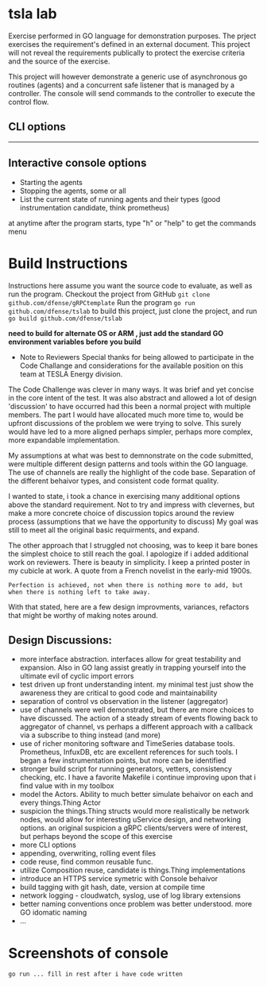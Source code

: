 # tsla lab
Exercise performed in GO language for demonstration purposes. The prject exercises the requirement's defined in an external document. This project will not reveal the requirements publically to protect the exercise criteria and the source of the exercise.

This project will however demonstrate a generic use of asynchronous go routines (agents) and a concurrent safe listener that is managed by a controller. The console will send commands to the controller to execute the control flow. 

## CLI options
------
<fill in here>

## Interactive console options
* Starting the agents 
* Stopping the agents, some or all
* List the current state of running agents and their types (good instrumentation candidate, think prometheus)

at anytime after the program starts, type "h" or "help" to get the commands menu

# Build Instructions
Instructions here assume you want the source code to evaluate, as well as run the program. 
Checkout the project from GitHub
```git clone github.com/dfense/gRPCtemplate```
Run the program
 ```go run github.com/dfense/tslab```
to build this project, just clone the project, and run  
```go build github.com/dfense/tslab```  

**need to build for alternate OS or ARM , just add the standard GO environment variables before you build**

* Note to Reviewers
Special thanks for being allowed to participate in the Code Challange and considerations for the available position on this team at TESLA Energy division. 

The Code Challenge was clever in many ways. It was brief and yet concise in the core intent of the test. It was also abstract and allowed a lot of design 'discussion' to have occurred had this been a normal project with multiple members. The part I would have allocated much more time to, would be upfront discussions of the problem we were trying to solve. This surely would have led to a more aligned perhaps simpler, perhaps more complex, more expandable implementation. 

My assumptions at what was best to demnonstrate on the code submitted, were multiple different design patterns and tools within the GO language. The use of channels are really the highlight of the code base. Separation of the different behaivor types, and consistent code format quality. 

I wanted to state, i took a chance in exercising many additional options above the standard requirement. Not to try and impress with clevernes, but make a more concrete choice of discussion topics around the review process (assumptions that we have the opportunity to discuss) My goal was still to meet all the original basic requirments, and expand.

The other approach that I struggled not choosing, was to keep it bare bones the simplest choice to still reach the goal. I apologize if i added additional work on reviewers. There is beauty in simplicity. I keep a printed poster in my cubicle at work. A quote from a French novelist in the early-mid 1900s. 

`Perfection is achieved, not when there is nothing more to add, but when there is nothing left to take away.`

With that stated, here are a few design improvments, variances, refactors that might be worthy of making notes around. 

## Design Discussions: 
* more interface abstraction. interfaces allow for great testability and expansion. Also in GO lang assist greatly in trapping yourself into the ultimate evil of cyclic import errors 
* test driven up front understanding intent. my minimal test just show the awareness they are critical to good code and maintainability
* separation of control vs observation in the listener (aggregator)
* use of channels were well demonstrated, but there are more choices to have discussed. The action of a steady stream of events flowing back to aggregator of channel, vs perhaps a different approach with a callback via a subscribe to thing instead (and more)
* use of richer monitoring software and TimeSeries database tools. Prometheus, InfuxDB, etc are excellent references for such tools. I began a few instrumentation points, but more can be identified
* stronger build script for running generators, vetters, consistency checking, etc. I have a favorite Makefile i continue improving upon that i find value with in my toolbox
* model the Actors. Ability to much better simulate behaivor on each and every things.Thing Actor
* suspicion the things.Thing structs would more realistically be network nodes, would allow for interesting uService design, and networking options. an original suspicion a gRPC clients/servers were of interest, but perhaps beyond the scope of this exercise
* more CLI options
* appending, overwriting, rolling event files
* code reuse, find common reusable func. 
* utilize Composition reuse, candidate is things.Thing implementations
* introduce an HTTPS service symetric with Console behaivor
* build tagging with git hash, date, version at compile time
* network logging - cloudwatch, syslog, use of log library extensions
* better naming conventions once problem was better understood. more GO idomatic naming
* ...

# Screenshots of console
```go run ... fill in rest after i have code written``` 